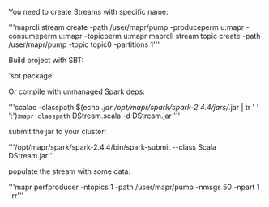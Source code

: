You need to create Streams with specific name:

'''maprcli stream create -path /user/mapr/pump -produceperm u:mapr -consumeperm u:mapr -topicperm u:mapr
maprcli stream topic create -path /user/mapr/pump -topic topic0 -partitions 1'''

Build project with SBT:
    
'sbt package'

Or compile with unmanaged Spark deps:

'''scalac -classpath $(echo *.jar /opt/mapr/spark/spark-2.4.4/jars/*.jar | tr ' ' ':'):`mapr classpath` DStream.scala -d DStream.jar
'''

submit the jar to your cluster:

'''/opt/mapr/spark/spark-2.4.4/bin/spark-submit --class Scala DStream.jar'''

populate the stream with some data:

'''mapr perfproducer -ntopics 1 -path /user/mapr/pump -nmsgs 50 -npart 1 -rr'''
    
